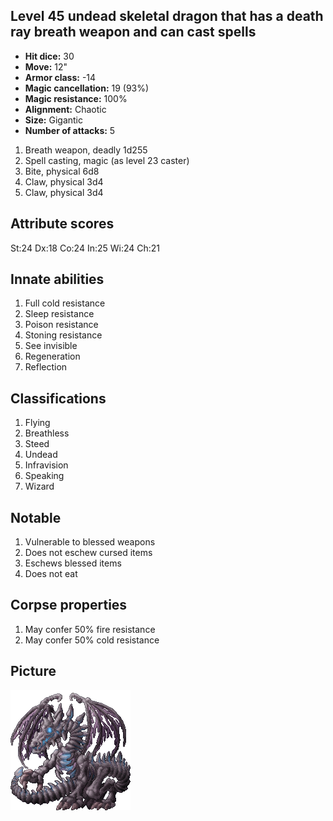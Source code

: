 ## Level 45 undead skeletal dragon that has a death ray breath weapon and can cast spells

- **Hit dice:** 30
- **Move:** 12"
- **Armor class:** -14
- **Magic cancellation:** 19 (93%)
- **Magic resistance:** 100%
- **Alignment:** Chaotic
- **Size:** Gigantic
- **Number of attacks:** 5
1. Breath weapon, deadly 1d255
2. Spell casting, magic (as level 23 caster)
3. Bite, physical 6d8
4. Claw, physical 3d4
5. Claw, physical 3d4

## Attribute scores

St:24 Dx:18 Co:24 In:25 Wi:24 Ch:21

## Innate abilities

1. Full cold resistance
2. Sleep resistance
3. Poison resistance
4. Stoning resistance
5. See invisible
6. Regeneration
7. Reflection

## Classifications

1. Flying
2. Breathless
3. Steed
4. Undead
5. Infravision
6. Speaking
7. Wizard

## Notable

1. Vulnerable to blessed weapons
2. Does not eschew cursed items
3. Eschews blessed items
4. Does not eat

## Corpse properties

1. May confer 50% fire resistance
2. May confer 50% cold resistance

## Picture

![Elder dracolich](https://github.com/hyvanmielenpelit/GnollHackTileSet/blob/main/Monsters/elder_dracolich/elder_dracolich.png)
